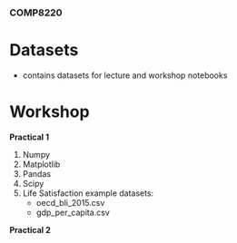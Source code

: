 ### COMP8220
# Datasets
* contains datasets for lecture and workshop notebooks

# Workshop
__Practical 1__
1. Numpy
2. Matplotlib
3. Pandas
4. Scipy
5. Life Satisfaction example
  datasets:
    * oecd_bli_2015.csv
    * gdp_per_capita.csv
    
 __Practical 2__
